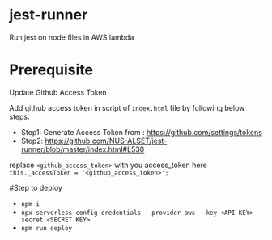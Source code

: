 # jest-runner
Run jest on node files in AWS lambda

# Prerequisite
Update Github Access Token

Add github access token in script of `index.html` file by following below steps.



- Step1: Generate Access Token from : https://github.com/settings/tokens
- Step2: https://github.com/NUS-ALSET/jest-runner/blob/master/index.html#L530



replace  `<github_access_token>` with you access_token here `this._accessToken = '<github_access_token>';`

#Step to deploy
- `npm i`
- `npx serverless config credentials --provider aws --key <API KEY> --secret <SECRET KEY>`
- `npm run deploy`